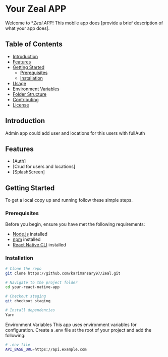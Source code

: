 # Your Zeal APP

Welcome to **Zeal APP*! This mobile app does [provide a brief description of what your app does].

## Table of Contents

- [Introduction](#introduction)
- [Features](#features)
- [Getting Started](#getting-started)
  - [Prerequisites](#prerequisites)
  - [Installation](#installation)
- [Usage](#usage)
- [Environment Variables](#environment-variables)
- [Folder Structure](#folder-structure)
- [Contributing](#contributing)
- [License](#license)

## Introduction

Admin app could add user and locations for this users with fullAuth 

## Features

- [Auth]
- [Crud for users and locations]
- [SplashScreen]

## Getting Started

To get a local copy up and running follow these simple steps.

### Prerequisites

Before you begin, ensure you have met the following requirements:

- [Node.js](https://nodejs.org/) installed
- [npm](https://yarnpkg.com/) installed
- [React Native CLI](https://reactnative.dev/docs/environment-setup) installed

### Installation

```bash
# Clone the repo
git clone https://github.com/karimansary97/Zeal.git

# Navigate to the project folder
cd your-react-native-app

# Checkout staging
git checkout staging 

# Install dependencies
Yarn
```
Environment Variables
This app uses environment variables for configuration. Create a .env file at the root of your project and add the following:
```bash
# .env file
API_BASE_URL=https://api.example.com
```
 
